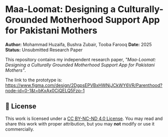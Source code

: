 # Maa-Loomat: Designing a Culturally-Grounded Motherhood Support App for Pakistani Mothers

**Author:** Mohammad Huzaifa, Bushra Zubair, Tooba Farooq
**Date:** 2025  
**Status:** Unsubmitted Research Paper  

This repository contains my independent research paper, *"Maa-Loomat: Designing a Culturally Grounded Motherhood Support App for Pakistani Mothers"*.

The link to the prototype is: https://www.figma.com/design/2DgpsEPVBxHWNjJCkWY6VR/Parenthood?node-id=0-1&t=bKxAx0CiQELQ5Fzp-1

## 📄 License
This work is licensed under a [CC BY-NC-ND 4.0 License](https://creativecommons.org/licenses/by-nc-nd/4.0/).
You may read and share this work with proper attribution, but you may **not** modify or use it commercially.
